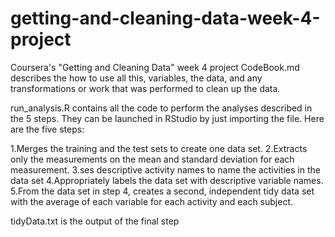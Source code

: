 # getting-and-cleaning-data-week-4-project
Coursera's "Getting and Cleaning Data" week 4 project
CodeBook.md describes the how to use all this, variables, the data, and any transformations or work that was performed to clean up the data.

run_analysis.R contains all the code to perform the analyses described in the 5 steps. They can be launched in RStudio by just importing the file. Here are the five steps:

1.Merges the training and the test sets to create one data set.
2.Extracts only the measurements on the mean and standard deviation for each measurement.
3.ses descriptive activity names to name the activities in the data set
4.Appropriately labels the data set with descriptive variable names.
5.From the data set in step 4, creates a second, independent tidy data set with the average of each variable for each activity and each subject.

tidyData.txt is the output of the final step
